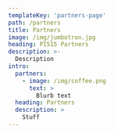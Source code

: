 ```yaml
---
templateKey: 'partners-page'
path: /partners
title: Partners
image: /img/jumbotron.jpg
heading: PI515 Partners
description: >-
  Description
intro:
  partners:
    - image: /img/coffee.png
      text: >
        Blurb text
  heading: Partners
  description: >
    Stuff
---
```

